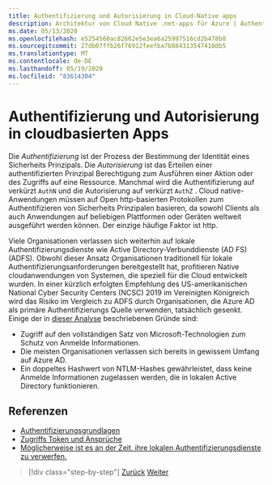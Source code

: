```yaml
---
title: Authentifizierung und Autorisierung in Cloud-Native apps
description: Architektur von Cloud Native .net-apps für Azure | Authentifizierung und Autorisierung in nativen Cloud-apps
ms.date: 05/13/2020
ms.openlocfilehash: e5254560ac82662e5e3ea6a25997516cd2b478b0
ms.sourcegitcommit: 27db07ffb26f76912feefba7b884313547410db5
ms.translationtype: MT
ms.contentlocale: de-DE
ms.lasthandoff: 05/19/2020
ms.locfileid: "83614304"
---
```

# <a name="authentication-and-authorization-in-cloud-native-apps"></a>Authentifizierung und Autorisierung in cloudbasierten Apps

Die *Authentifizierung* ist der Prozess der Bestimmung der Identität eines Sicherheits Prinzipals. Die *Autorisierung* ist das Erteilen einer authentifizierten Prinzipal Berechtigung zum Ausführen einer Aktion oder des Zugriffs auf eine Ressource. Manchmal wird die Authentifizierung auf verkürzt `AuthN` und die Autorisierung auf verkürzt `AuthZ` . Cloud native-Anwendungen müssen auf Open http-basierten Protokollen zum Authentifizieren von Sicherheits Prinzipalen basieren, da sowohl Clients als auch Anwendungen auf beliebigen Plattformen oder Geräten weltweit ausgeführt werden können. Der einzige häufige Faktor ist http.

Viele Organisationen verlassen sich weiterhin auf lokale Authentifizierungsdienste wie Active Directory-Verbunddienste (AD FS) (ADFS). Obwohl dieser Ansatz Organisationen traditionell für lokale Authentifizierungsanforderungen bereitgestellt hat, profitieren Native cloudanwendungen von Systemen, die speziell für die Cloud entwickelt wurden. In einer kürzlich erfolgten Empfehlung des US-amerikanischen National Cyber Security Centers (NCSC) 2019 im Vereinigten Königreich wird das Risiko im Vergleich zu ADFS durch Organisationen, die Azure AD als primäre Authentifizierungs Quelle verwenden, tatsächlich gesenkt. Einige der in [dieser Analyse](https://oxfordcomputergroup.com/resources/o365-security-native-cloud-authentication/) beschriebenen Gründe sind:

- Zugriff auf den vollständigen Satz von Microsoft-Technologien zum Schutz von Anmelde Informationen.
- Die meisten Organisationen verlassen sich bereits in gewissem Umfang auf Azure AD.
- Ein doppeltes Hashwert von NTLM-Hashes gewährleistet, dass keine Anmelde Informationen zugelassen werden, die in lokalen Active Directory funktionieren.

## <a name="references"></a>Referenzen

- [Authentifizierungsgrundlagen](https://docs.microsoft.com/azure/active-directory/develop/authentication-scenarios)
- [Zugriffs Token und Ansprüche](https://docs.microsoft.com/azure/active-directory/develop/access-tokens)
- [Möglicherweise ist es an der Zeit, ihre lokalen Authentifizierungsdienste zu verwerfen.](https://oxfordcomputergroup.com/resources/o365-security-native-cloud-authentication/)

>[!div class="step-by-step"]
>[Zurück](identity.md)
>[Weiter](azure-active-directory.md)
